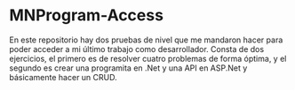 # MNProgram-Access
En este repositorio hay dos pruebas de nivel que me mandaron hacer para poder acceder a mi último trabajo como desarrollador. Consta de dos ejercicios, el primero es de resolver cuatro problemas de forma óptima, y el segundo es crear una programita en .Net y una API en ASP.Net y básicamente hacer un CRUD. 
